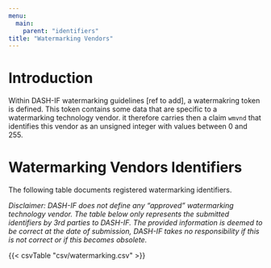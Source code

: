```yaml
---
menu:
  main:
    parent: "identifiers"
title: "Watermarking Vendors"
---
```


# Introduction

Within DASH-IF watermarking guidelines [ref to add], a watermakring token is defined. This token contains some data that are specific to a watermarking technology vendor. it therefore carries then a claim `wmvnd` that identifies this vendor as an unsigned integer with values between 0 and 255.

# Watermarking Vendors Identifiers

The following table documents registered watermarking identifiers.

*Disclaimer: DASH-IF does not define any “approved” watermarking technology vendor. The table below only represents the submitted identifiers by 3rd parties to DASH-IF. The provided information is deemed to be correct at the date of submission, DASH-IF takes no responsibility if this is not correct or if this becomes obsolete.*

{{< csvTable "csv/watermarking.csv" >}}
